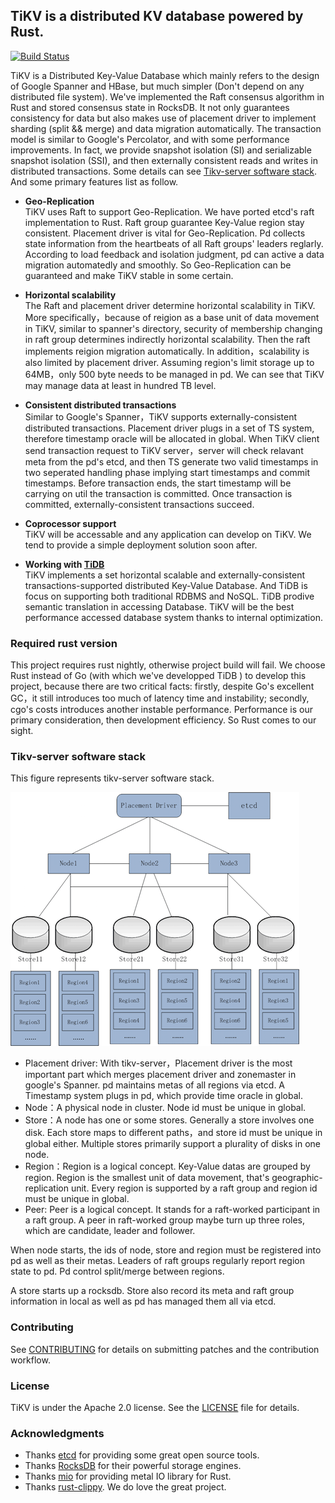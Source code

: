 ## TiKV is a distributed KV database powered by Rust.


[![Build Status](https://travis-ci.org/pingcap/tikv.svg?branch=master)](https://travis-ci.org/pingcap/tikv)


TiKV is a Distributed Key-Value Database which mainly refers to the design of Google Spanner and HBase, but much simpler (Don't depend on any distributed file system). We've implemented the Raft consensus algorithm in Rust and stored consensus state in RocksDB. It not only guarantees consistency for data but also makes use of placement driver to implement sharding (split && merge) and data migration automatically. The transaction model is similar to Google's Percolator, and with some performance improvements. In fact, we provide snapshot isolation (SI) and serializable snapshot isolation (SSI), and then externally consistent reads and writes in distributed transactions. Some details can see [Tikv-server software stack](#Tikv-server-software-stack). And some primary features list as follow.

- __Geo-Replication__  
TiKV uses Raft to support Geo-Replication. We have ported etcd's raft implementation to Rust. Raft group guarantee Key-Value region stay consistent. Placement driver is vital for Geo-Replication. Pd collects state information from the heartbeats of all Raft groups' leaders reglarly. According to load feedback and isolation judgment, pd can active a data migration automatedly and smoothly. So Geo-Replication can be guaranteed and make TiKV stable in some certain. 

- __Horizontal scalability__  
The Raft and placement driver determine horizontal scalability in TiKV. More specifically，because of reigion as a base unit of data movement in TiKV, similar to spanner's directory, security of membership changing in raft group determines indirectly horizontal scalability. Then the raft implements reigion migration automatically. In addition，scalability is also limited by placement driver. Assuming region's limit storage up to 64MB，only 500 byte needs to be managed in pd. We can see that TiKV may manage data at least in hundred TB level.

- __Consistent distributed transactions__  
Similar to Google's Spanner，TiKV supports externally-consistent distributed transactions. Placement driver plugs in a set of TS system, therefore timestamp oracle will be allocated in global. When TiKV client send transaction request to TiKV server，server will check relavant meta from the pd's etcd, and then TS generate two valid timestamps in two seperated handling phase implying start timestamps and commit timestamps. Before transaction ends, the start timestamp will be carrying on util the transaction is committed. Once transaction is committed, externally-consistent transactions succeed.

- __Coprocessor support__  
TiKV will be accessable and any application can develop on TiKV. We tend to provide a simple deployment solution soon after.

- __Working with [TiDB](https://github.com/pingcap/tidb)__  
TiKV implements a set horizontal scalable and externally-consistent  transactions-supported distributed Key-Value Database. And TiDB is focus on supporting both traditional RDBMS and NoSQL. TiDB prodive semantic translation in accessing Database. TiKV will be the best performance accessed database system thanks to internal optimization.

### Required rust version

This project requires rust nightly, otherwise project build will fail. We choose Rust instead of Go (with which we've developped TiDB ) to develop this project, because there are two critical facts: firstly, despite Go's excellent GC，it still introduces too much of latency time and instability; secondly, cgo's costs introduces another instable performance. Performance is our primary consideration, then development efficiency. So Rust comes to our sight. 

### Tikv-server software stack
This figure represents tikv-server software stack. 

![image](images/tikv_stack.png)

- Placement driver: With tikv-server，Placement driver is the most important part which merges placement driver and zonemaster in google's Spanner. pd maintains metas of all regions via etcd. A Timestamp system plugs in pd, which provide time oracle in global.
- Node：A physical node in cluster. Node id must be unique in global.
- Store：A node has one or some stores. Generally a store involves one disk. Each store maps to different paths，and store id must be unique in global either. Multiple stores primarily support a plurality of disks in one node.
- Region：Region is a logical concept. Key-Value datas are grouped by region. Region is the smallest unit of data movement, that's  geographic-replication unit. Every region is supported by a raft group and region id must be unique in global. 
- Peer: Peer is a logical concept. It stands for a raft-worked participant in a raft group. A peer in raft-worked group maybe turn up three roles, which are candidate, leader and follower.

When node starts, the ids of node, store and region must be registered into pd as well as their metas. Leaders of raft groups regularly report region state to pd. Pd control split/merge between regions.

A store starts up a rocksdb. Store also record its meta and raft group information in local as well as pd has managed them all via etcd. 

### Contributing

See [CONTRIBUTING](./CONTRIBUTING.md) for details on submitting patches and the contribution workflow.

### License

TiKV is under the Apache 2.0 license. See the [LICENSE](./LICENSE) file for details.


### Acknowledgments
- Thanks [etcd](https://github.com/coreos/etcd) for providing some great open source tools.
- Thanks [RocksDB](https://github.com/facebook/rocksdb) for their powerful storage engines.
- Thanks [mio](https://github.com/carllerche/mio) for providing metal IO library for Rust.
- Thanks [rust-clippy](https://github.com/Manishearth/rust-clippy). We do love the great project. 
